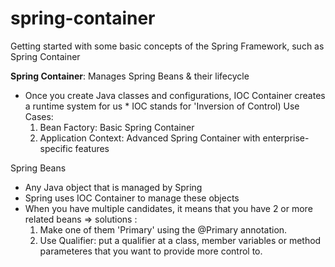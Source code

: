# spring-container
Getting started with some basic concepts of the Spring Framework, such as Spring Container


**Spring Container**: Manages Spring Beans & their lifecycle
  - Once you create Java classes and configurations, IOC Container creates a runtime system for us * IOC stands for 'Inversion of Control)
  Use Cases: 
    1. Bean Factory: Basic Spring Container
    2. Application Context: Advanced Spring Container with enterprise-specific features

Spring Beans
  - Any Java object that is managed by Spring
  - Spring uses IOC Container to manage these objects
  - When you have multiple candidates, it means that you have 2 or more related beans
    => solutions :
       1. Make one of them 'Primary' using the @Primary annotation.
       2. Use Qualifier: put a qualifier at a class, member variables or method parameteres that you want to provide more control to.
     
  

